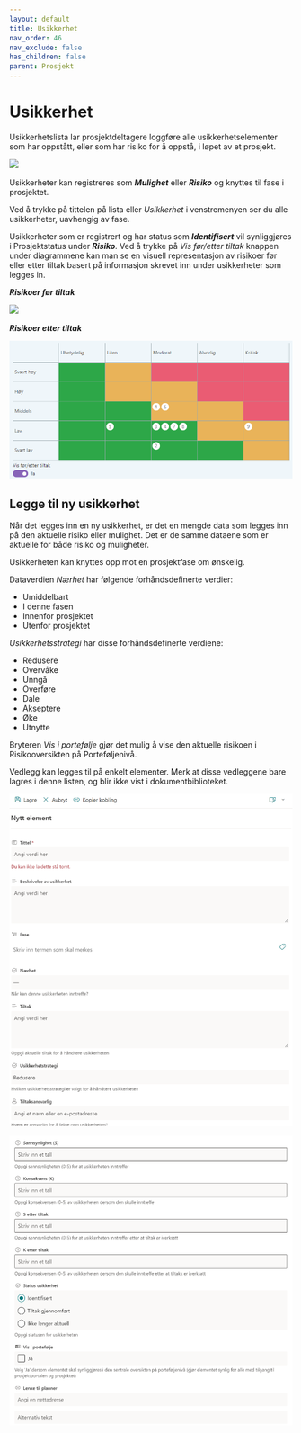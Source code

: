 ```yaml
---
layout: default
title: Usikkerhet
nav_order: 46
nav_exclude: false
has_children: false
parent: Prosjekt
---
```


# Usikkerhet

Usikkerhetslista lar prosjektdeltagere loggføre alle
usikkerhetselementer som har oppstått, eller som har risiko for å
oppstå, i løpet av et prosjekt.

![](./media/image59.png)

Usikkerheter kan registreres som ***Mulighet*** eller ***Risiko*** og knyttes til fase i prosjektet.

Ved å trykke på tittelen på lista eller *Usikkerhet* i venstremenyen ser du alle usikkerheter, uavhengig av fase.

Usikkerheter som er registrert og har status som ***Identifisert*** vil synliggjøres i Prosjektstatus under ***Risiko**.*
Ved å trykke på *Vis før/etter tiltak* knappen under diagrammene kan man se en visuell representasjon av risikoer før eller etter tiltak basert på informasjon skrevet inn under usikkerheter som legges in.

***Risikoer før tiltak***

![](./media/risikoførtiltak.png)

***Risikoer etter tiltak***

![](./media/risikoettertiltak.png)

## Legge til ny usikkerhet

Når det legges inn en ny usikkerhet, er det en mengde data som legges inn på den aktuelle risiko eller mulighet. Det er de samme dataene som er aktuelle for både risiko og muligheter.

Usikkerheten kan knyttes opp mot en prosjektfase om ønskelig.

Dataverdien *Nærhet* har følgende forhåndsdefinerte verdier:

  - Umiddelbart
  - I denne fasen
  - Innenfor prosjektet
  - Utenfor prosjektet

*Usikkerhetsstrategi* har disse forhåndsdefinerte verdiene:

  - Redusere
  - Overvåke
  - Unngå
  - Overføre
  - Dale
  - Akseptere
  - Øke
  - Utnytte

Bryteren *Vis i portefølje* gjør det mulig å vise den aktuelle risikoen i Risikooversikten på Porteføljenivå.

Vedlegg kan legges til på enkelt elementer. Merk at disse vedleggene bare lagres i denne listen, og blir ikke vist i dokumentbiblioteket.

![](./media/nyrisiko.png)

![](./media/nyrisiko2.png)
